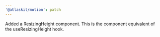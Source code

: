 ```yaml
---
'@atlaskit/motion': patch
---
```


Added a ResizingHeight component. This is the component equivalent of the useResizingHeight hook.
